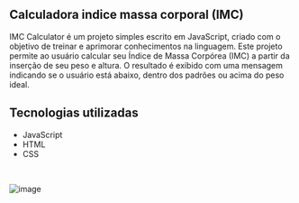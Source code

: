 ## Calculadora indice massa corporal (IMC)

IMC Calculator é um projeto simples escrito em JavaScript, 
criado com o objetivo de treinar e aprimorar conhecimentos na 
linguagem. Este projeto permite ao usuário calcular seu Índice de 
Massa Corpórea (IMC) a partir da inserção de seu peso e altura. O 
resultado é exibido com uma mensagem indicando se o usuário 
está abaixo, dentro dos padrões ou acima do peso ideal.

## Tecnologias utilizadas
- JavaScript
- HTML
- CSS
<br/>

![image](https://user-images.githubusercontent.com/85120918/218263290-e8b12c94-e443-4567-8e71-d4ef2500316f.png)

